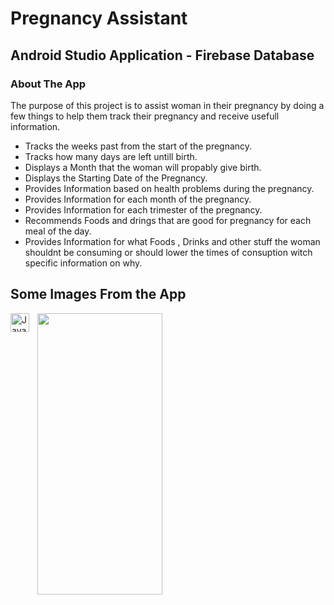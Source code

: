 # **Pregnancy Assistant**

## Android Studio Application - Firebase Database

### About The App
The purpose of this project is to assist woman in their pregnancy by doing a few things to help them track their pregnancy and receive usefull information.
- Tracks the weeks past from the start of the pregnancy.
- Tracks how many days are left untill birth.
- Displays a Month that the woman will propably give birth.
- Displays the Starting Date of the Pregnancy.
- Provides Information based on health problems during the pregnancy.
- Provides Information for each month of the pregnancy.
- Provides Information for each trimester of the pregnancy.
- Recommends Foods and drings that are good for pregnancy for each meal of the day.
- Provides Information for what Foods , Drinks and other stuff the woman shouldnt be consuming or should lower the times of consuption witch specific information on why.


## Some Images From the App

<img align="left" alt="Java" width="30px" style="padding-right:10px;" src="https://cdn.jsdelivr.net/gh/devicons/devicon/icons/java/java-original.svg"/>
<img align="left" height="450px" width="200px" src="https://github.com/user-attachments/assets/d627263c-fc67-4da1-bfe1-329c79bb3190"/>
